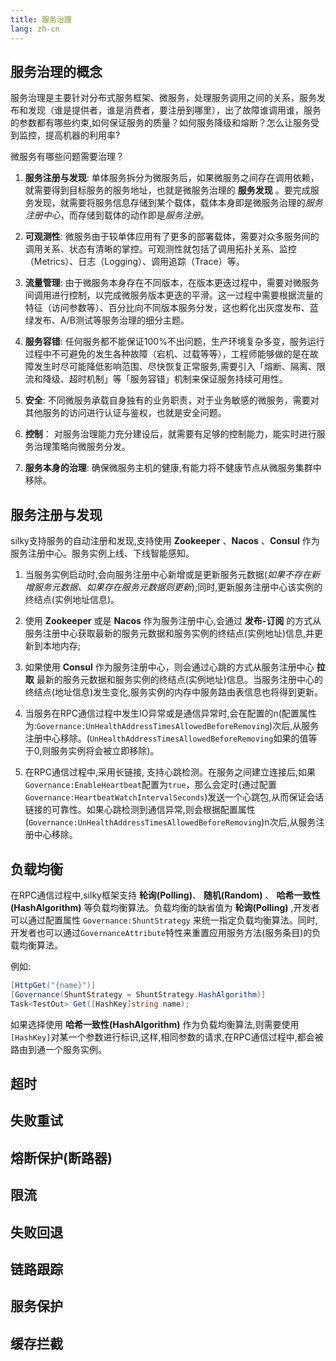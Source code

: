 ```yaml
---
title: 服务治理
lang: zh-cn
---
```


## 服务治理的概念

服务治理是主要针对分布式服务框架、微服务，处理服务调用之间的关系，服务发布和发现（谁是提供者，谁是消费者，要注册到哪里），出了故障谁调用谁，服务的参数都有哪些约束,如何保证服务的质量？如何服务降级和熔断？怎么让服务受到监控，提高机器的利用率?

微服务有哪些问题需要治理？

1. **服务注册与发现**: 单体服务拆分为微服务后，如果微服务之间存在调用依赖，就需要得到目标服务的服务地址，也就是微服务治理的 **服务发现** 。要完成服务发现，就需要将服务信息存储到某个载体，载体本身即是微服务治理的*服务注册中心*，而存储到载体的动作即是*服务注册*。

2. **可观测性**: 微服务由于较单体应用有了更多的部署载体，需要对众多服务间的调用关系、状态有清晰的掌控。可观测性就包括了调用拓扑关系、监控（Metrics）、日志（Logging）、调用追踪（Trace）等。

3. **流量管理**: 由于微服务本身存在不同版本，在版本更迭过程中，需要对微服务间调用进行控制，以完成微服务版本更迭的平滑。这一过程中需要根据流量的特征（访问参数等）、百分比向不同版本服务分发，这也孵化出灰度发布、蓝绿发布、A/B测试等服务治理的细分主题。

4. **服务容错**: 任何服务都不能保证100%不出问题，生产环境复杂多变，服务运行过程中不可避免的发生各种故障（宕机、过载等等），工程师能够做的是在故障发生时尽可能降低影响范围、尽快恢复正常服务,需要引入「熔断、隔离、限流和降级、超时机制」等「服务容错」机制来保证服务持续可用性。

4. **安全**: 不同微服务承载自身独有的业务职责，对于业务敏感的微服务，需要对其他服务的访问进行认证与鉴权，也就是安全问题。

5. **控制**： 对服务治理能力充分建设后，就需要有足够的控制能力，能实时进行服务治理策略向微服务分发。

6. **服务本身的治理**: 确保微服务主机的健康,有能力将不健康节点从微服务集群中移除。

## 服务注册与发现

silky支持服务的自动注册和发现,支持使用 **Zookeeper** 、**Nacos** 、**Consul** 作为服务注册中心。服务实例上线、下线智能感知。

1. 当服务实例启动时,会向服务注册中心新增或是更新服务元数据(*如果不存在新增服务元数据、如果存在服务元数据则更新*);同时,更新服务注册中心该实例的终结点(实例地址信息)。

2. 使用 **Zookeeper** 或是 **Nacos** 作为服务注册中心,会通过 **发布-订阅** 的方式从服务注册中心获取最新的服务元数据和服务实例的终结点(实例地址)信息,并更新到本地内存;

3. 如果使用 **Consul** 作为服务注册中心，则会通过心跳的方式从服务注册中心 **拉取** 最新的服务元数据和服务实例的终结点(实例地址)信息。当服务注册中心的终结点(地址信息)发生变化,服务实例的内存中服务路由表信息也将得到更新。

4. 当服务在RPC通信过程中发生IO异常或是通信异常时,会在配置的n(配置属性为:`Governance:UnHealthAddressTimesAllowedBeforeRemoving`)次后,从服务注册中心移除。(`UnHealthAddressTimesAllowedBeforeRemoving`如果的值等于0,则服务实例将会被立即移除)。

5. 在RPC通信过程中,采用长链接, 支持心跳检测。在服务之间建立连接后,如果`Governance:EnableHeartbeat`配置为`true`，那么会定时(通过配置`Governance:HeartbeatWatchIntervalSeconds`)发送一个心跳包,从而保证会话链接的可靠性。如果心跳检测到通信异常,则会根据配置属性(`Governance:UnHealthAddressTimesAllowedBeforeRemoving`)n次后,从服务注册中心移除。

## 负载均衡

在RPC通信过程中,silky框架支持 **轮询(Polling)**、 **随机(Random)** 、 **哈希一致性(HashAlgorithm)** 等负载均衡算法。负载均衡的缺省值为 **轮询(Polling)** ,开发者可以通过配置属性 `Governance:ShuntStrategy` 来统一指定负载均衡算法。同时,开发者也可以通过`GovernanceAttribute`特性来重置应用服务方法(服务条目)的负载均衡算法。

例如:

```csharp
[HttpGet("{name}")]
[Governance(ShuntStrategy = ShuntStrategy.HashAlgorithm)]
Task<TestOut> Get([HashKey]string name);
```

如果选择使用 **哈希一致性(HashAlgorithm)** 作为负载均衡算法,则需要使用`[HashKey]`对某一个参数进行标识,这样,相同参数的请求,在RPC通信过程中,都会被路由到通一个服务实例。

## 超时

## 失败重试

## 熔断保护(断路器)

## 限流

## 失败回退

## 链路跟踪

## 服务保护

## 缓存拦截